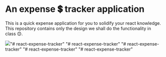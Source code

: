 # An expense 💲 tracker application

This is a quick expense application for you to solidify your react knowledge. This repository contains only the design we shall do the functionality in class 😊.

![](/expense.PNG)"# react-expense-tracker" 
"# react-expense-tracker" 
"# react-expense-tracker" 
"# react-expense-tracker" 
"# react-expense-tracker" 

